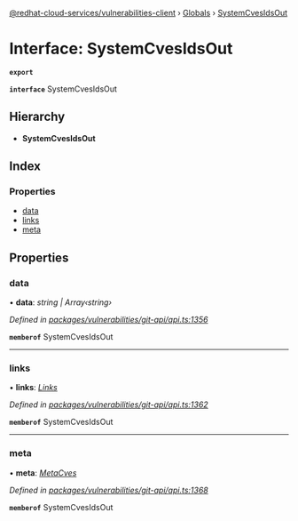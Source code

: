 [@redhat-cloud-services/vulnerabilities-client](../README.md) › [Globals](../globals.md) › [SystemCvesIdsOut](systemcvesidsout.md)

# Interface: SystemCvesIdsOut

**`export`** 

**`interface`** SystemCvesIdsOut

## Hierarchy

* **SystemCvesIdsOut**

## Index

### Properties

* [data](systemcvesidsout.md#data)
* [links](systemcvesidsout.md#links)
* [meta](systemcvesidsout.md#meta)

## Properties

###  data

• **data**: *string | Array‹string›*

*Defined in [packages/vulnerabilities/git-api/api.ts:1356](https://github.com/RedHatInsights/javascript-clients/blob/master/packages/vulnerabilities/git-api/api.ts#L1356)*

**`memberof`** SystemCvesIdsOut

___

###  links

• **links**: *[Links](links.md)*

*Defined in [packages/vulnerabilities/git-api/api.ts:1362](https://github.com/RedHatInsights/javascript-clients/blob/master/packages/vulnerabilities/git-api/api.ts#L1362)*

**`memberof`** SystemCvesIdsOut

___

###  meta

• **meta**: *[MetaCves](metacves.md)*

*Defined in [packages/vulnerabilities/git-api/api.ts:1368](https://github.com/RedHatInsights/javascript-clients/blob/master/packages/vulnerabilities/git-api/api.ts#L1368)*

**`memberof`** SystemCvesIdsOut
